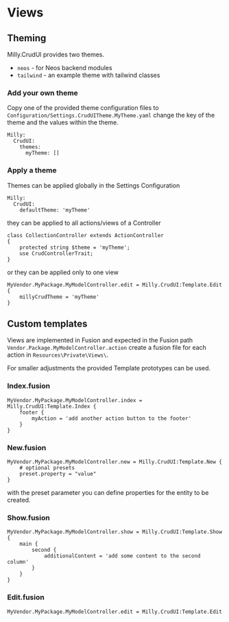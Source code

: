 # Views
## Theming
Milly.CrudUI provides two themes.
- `neos` - for Neos backend modules
- `tailwind` - an example theme with tailwind classes

### Add your own theme
Copy one of the provided theme configuration files to `Configuration/Settings.CrudUITheme.MyTheme.yaml`
change the key of the theme and the values within the theme.
```
Milly:
  CrudUI:
    themes:
      myTheme: []
```

### Apply a theme
Themes can be applied globally in the Settings Configuration
````
Milly:
  CrudUI:
    defaultTheme: 'myTheme'
````
they can be applied to all actions/views of a Controller
```
class CollectionController extends ActionController
{
    protected string $theme = 'myTheme';
    use CrudControllerTrait;
}
```
or they can be applied only to one view
```
MyVendor.MyPackage.MyModelController.edit = Milly.CrudUI:Template.Edit {
    millyCrudTheme = 'myTheme'
}
```

## Custom templates
Views are implemented in Fusion and expected in the Fusion path ``Vendor.Package.MyModelController.action`` 
create a fusion file for each action in ``Resources\Private\Views\``.

For smaller adjustments the provided Template prototypes can be used.

### Index.fusion
```
MyVendor.MyPackage.MyModelController.index = Milly.CrudUI:Template.Index {
    footer {
        myAction = 'add another action button to the footer'
    }
}
```

### New.fusion
```
MyVendor.MyPackage.MyModelController.new = Milly.CrudUI:Template.New {
    # optional presets
    preset.property = "value"
}
```
with the preset parameter you can define properties for the entity to be created.

### Show.fusion
```
MyVendor.MyPackage.MyModelController.show = Milly.CrudUI:Template.Show {
    main {
        second {
            additionalContent = 'add some content to the second column'
        }
    }
}
```

### Edit.fusion
```
MyVendor.MyPackage.MyModelController.edit = Milly.CrudUI:Template.Edit 
```

